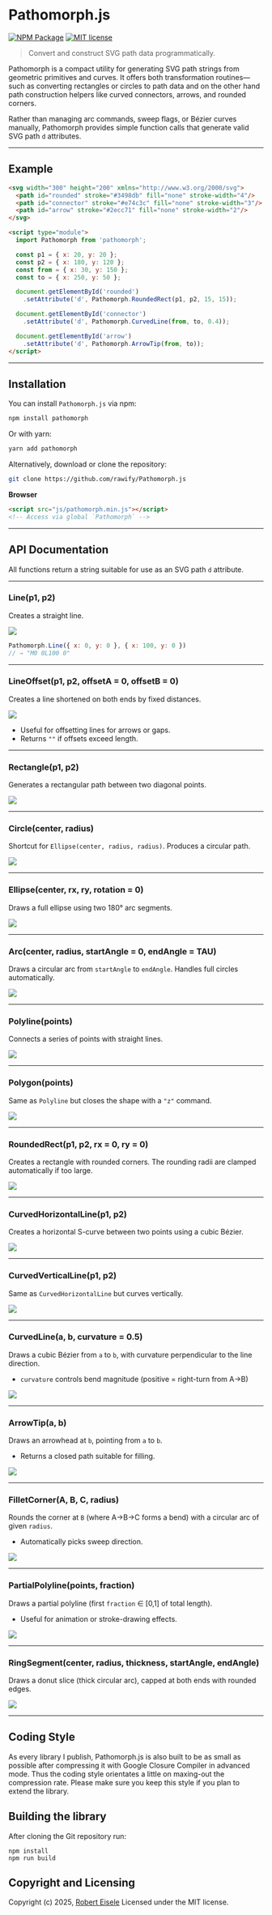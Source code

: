 # Pathomorph.js

[![NPM Package](https://img.shields.io/npm/v/pathomorph.svg?style=flat)](https://npmjs.org/package/pathomorph "View this project on npm")
[![MIT license](http://img.shields.io/badge/license-MIT-brightgreen.svg)](http://opensource.org/licenses/MIT)

> Convert and construct SVG path data programmatically.

Pathomorph is a compact utility for generating SVG path strings from geometric primitives and curves. It offers both transformation routines—such as converting rectangles or circles to path data and on the other hand path construction helpers like curved connectors, arrows, and rounded corners.

Rather than managing arc commands, sweep flags, or Bézier curves manually, Pathomorph provides simple function calls that generate valid SVG path `d` attributes.

---

## Example

```html
<svg width="300" height="200" xmlns="http://www.w3.org/2000/svg">
  <path id="rounded" stroke="#3498db" fill="none" stroke-width="4"/>
  <path id="connector" stroke="#e74c3c" fill="none" stroke-width="3"/>
  <path id="arrow" stroke="#2ecc71" fill="none" stroke-width="2"/>
</svg>

<script type="module">
  import Pathomorph from 'pathomorph';

  const p1 = { x: 20, y: 20 };
  const p2 = { x: 180, y: 120 };
  const from = { x: 30, y: 150 };
  const to = { x: 250, y: 50 };

  document.getElementById('rounded')
    .setAttribute('d', Pathomorph.RoundedRect(p1, p2, 15, 15));

  document.getElementById('connector')
    .setAttribute('d', Pathomorph.CurvedLine(from, to, 0.4));

  document.getElementById('arrow')
    .setAttribute('d', Pathomorph.ArrowTip(from, to));
</script>
````

---

## Installation

You can install `Pathomorph.js` via npm:

```bash
npm install pathomorph
```

Or with yarn:

```bash
yarn add pathomorph
```

Alternatively, download or clone the repository:

```bash
git clone https://github.com/rawify/Pathomorph.js
```

**Browser**

```html
<script src="js/pathomorph.min.js"></script>
<!-- Access via global `Pathomorph` -->
```

---

## API Documentation

All functions return a string suitable for use as an SVG path `d` attribute.

---

### Line(p1, p2)

Creates a straight line.

![](image/line.jpg)

```js
Pathomorph.Line({ x: 0, y: 0 }, { x: 100, y: 0 })
// → "M0 0L100 0"
```

---

### LineOffset(p1, p2, offsetA = 0, offsetB = 0)

Creates a line shortened on both ends by fixed distances.

![](image/lineoff.jpg)

* Useful for offsetting lines for arrows or gaps.
* Returns `""` if offsets exceed length.

---

### Rectangle(p1, p2)

Generates a rectangular path between two diagonal points.

![](image/rectangle.jpg)

---

### Circle(center, radius)

Shortcut for `Ellipse(center, radius, radius)`. Produces a circular path.

![](image/circle.jpg)

---

### Ellipse(center, rx, ry, rotation = 0)

Draws a full ellipse using two 180° arc segments.

![](image/ellipse.jpg)

---

### Arc(center, radius, startAngle = 0, endAngle = TAU)

Draws a circular arc from `startAngle` to `endAngle`. Handles full circles automatically.

![](image/arc.jpg)

---

### Polyline(points)

Connects a series of points with straight lines.

![](image/polyline.jpg)

---

### Polygon(points)

Same as `Polyline` but closes the shape with a `"z"` command.

![](image/polygon.jpg)

---

### RoundedRect(p1, p2, rx = 0, ry = 0)

Creates a rectangle with rounded corners. The rounding radii are clamped automatically if too large.

![](image/roundrect.jpg)

---

### CurvedHorizontalLine(p1, p2)

Creates a horizontal S-curve between two points using a cubic Bézier.

![](image/curvedH.jpg)

---

### CurvedVerticalLine(p1, p2)

Same as `CurvedHorizontalLine` but curves vertically.

![](image/curvedV.jpg)

---

### CurvedLine(a, b, curvature = 0.5)

Draws a cubic Bézier from `a` to `b`, with curvature perpendicular to the line direction.

* `curvature` controls bend magnitude (positive = right-turn from A→B)

![](image/curvedline.jpg)

---

### ArrowTip(a, b)

Draws an arrowhead at `b`, pointing from `a` to `b`.

* Returns a closed path suitable for filling.

![](image/arrowtip.jpg)

---

### FilletCorner(A, B, C, radius)

Rounds the corner at `B` (where A→B→C forms a bend) with a circular arc of given `radius`.

* Automatically picks sweep direction.

![](image/fillet.jpg)

---

### PartialPolyline(points, fraction)

Draws a partial polyline (first `fraction` ∈ \[0,1] of total length).

* Useful for animation or stroke-drawing effects.

![](image/partial.jpg)

---

### RingSegment(center, radius, thickness, startAngle, endAngle)

Draws a donut slice (thick circular arc), capped at both ends with rounded edges.

![](image/ringsegment.jpg)

---


## Coding Style

As every library I publish, Pathomorph.js is also built to be as small as possible after compressing it with Google Closure Compiler in advanced mode. Thus the coding style orientates a little on maxing-out the compression rate. Please make sure you keep this style if you plan to extend the library.

## Building the library

After cloning the Git repository run:

```
npm install
npm run build
```

## Copyright and Licensing

Copyright (c) 2025, [Robert Eisele](https://raw.org/)
Licensed under the MIT license.
